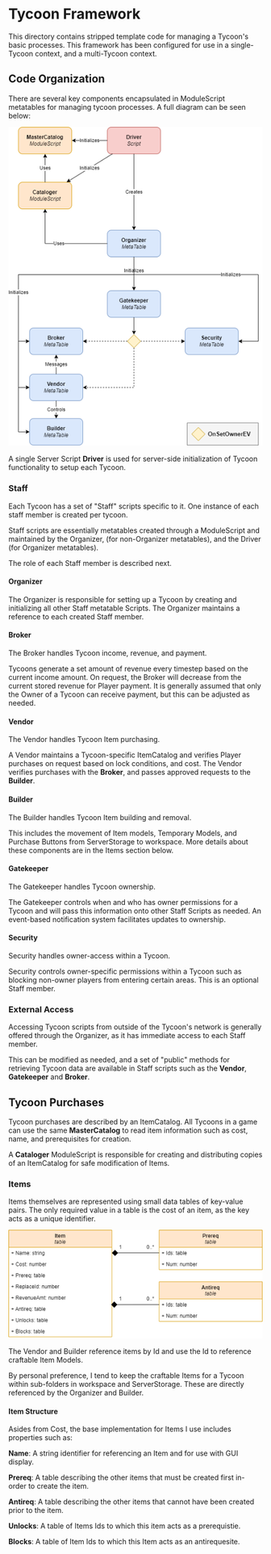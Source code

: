 # Tycoon Framework

This directory contains stripped template code for managing a Tycoon's basic processes.
This framework has been configured for use in a single-Tycoon context, and a multi-Tycoon context.

## Code Organization
There are several key components encapsulated in ModuleScript metatables for managing tycoon processes. 
A full diagram can be seen below:

![Tycoon Entity Diagram](./Images/Entity-Diagram.png?raw=true "Tycoon Entities")

A single Server Script **Driver** is used for server-side initialization of Tycoon functionality 
to setup each Tycoon.

### Staff
Each Tycoon has a set of "Staff" scripts specific to it. One instance of each staff member
is created per tycoon.

Staff scripts are essentially metatables created through a ModuleScript and maintained by the Organizer,
(for non-Organizer metatables), and the Driver (for Organizer metatables).

The role of each Staff member is described next.

#### Organizer
The Organizer is responsible for setting up a Tycoon by creating and initializing all other Staff
metatable Scripts. The Organizer maintains a reference to each created Staff member.

#### Broker
The Broker handles Tycoon income, revenue, and payment.

Tycoons generate a set amount of revenue every timestep based on the current income amount.
On request, the Broker will decrease from the current stored revenue for Player payment.
It is generally assumed that only the Owner of a Tycoon can receive payment,
but this can be adjusted as needed.

#### Vendor
The Vendor handles Tycoon Item purchasing. 

A Vendor maintains a Tycoon-specific ItemCatalog and verifies Player purchases on request 
based on lock conditions, and cost. The Vendor verifies purchases with the **Broker**, 
and passes approved requests to the **Builder**.

#### Builder
The Builder handles Tycoon Item building and removal.

This includes the movement of Item models, Temporary Models, and Purchase Buttons from ServerStorage
to workspace. More details about these components are in the Items section below.

#### Gatekeeper
The Gatekeeper handles Tycoon ownership.

The Gatekeeper controls when and who has owner permissions for a Tycoon and will pass this information
onto other Staff Scripts as needed. An event-based notification system facilitates updates to ownership.

#### Security
Security handles owner-access within a Tycoon.

Security controls owner-specific permissions within a Tycoon such as blocking non-owner players from
entering certain areas. This is an optional Staff member.

### External Access
Accessing Tycoon scripts from outside of the Tycoon's network is generally offered through the Organizer,
as it has immediate access to each Staff member.

This can be modified as needed, and a set of "public" methods for retrieving Tycoon data are available
in Staff scripts such as the **Vendor**, **Gatekeeper** and **Broker**.

## Tycoon Purchases
Tycoon purchases are described by an ItemCatalog. All Tycoons in a game can use the same **MasterCatalog**
to read item information such as cost, name, and prerequisites for creation.

A **Cataloger** ModuleScript is responsible for creating and distributing copies of an ItemCatalog
for safe modification of Items.

### Items
Items themselves are represented using small data tables of key-value pairs.
The only required value in a table is the cost of an item, as the key acts as a unique identifier.

![Item Diagram](./Images/Item-Structure.png?raw=true "Item Table Structure")

The Vendor and Builder reference items by Id and use the Id to reference craftable Item Models.

By personal preference, I tend to keep the craftable Items for a Tycoon within sub-folders in workspace and
ServerStorage. These are directly referenced by the Organizer and Builder.

#### Item Structure
Asides from Cost, the base implementation for Items I use includes properties such as:

**Name**: A string identifier for referencing an Item and for use with GUI display.

**Prereq**: A table describing the other items that must be created first in-order to create
the item.

**Antireq**: A table describing the other items that cannot have been created prior to the item.

**Unlocks**: A table of Items Ids to which this item acts as a prerequistie.

**Blocks**: A table of Item Ids to which this Item acts as an antirequesite.
